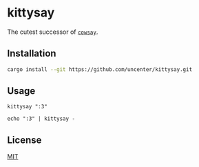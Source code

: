 # kittysay

The cutest successor of [`cowsay`](https://en.wikipedia.org/wiki/Cowsay).

## Installation

```sh
cargo install --git https://github.com/uncenter/kittysay.git
```

## Usage

```
kittysay ":3"

echo ":3" | kittysay -
```

## License

[MIT](LICENSE)
